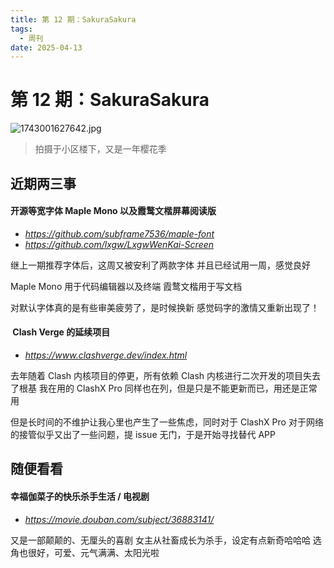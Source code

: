 ```yaml
---
title: 第 12 期：SakuraSakura
tags:
  - 周刊
date: 2025-04-13
---
```


# 第 12 期：SakuraSakura

![1743001627642.jpg](https://cdn.jsdelivr.net/gh/logycoconut/pic-repo@master/daily/weekly/1743001627642.jpg)

>  拍摄于小区楼下，又是一年樱花季

## 近期两三事

#### 开源等宽字体 Maple Mono 以及霞鹜文楷屏幕阅读版

- *https://github.com/subframe7536/maple-font*
- *https://github.com/lxgw/LxgwWenKai-Screen*

继上一期推荐字体后，这周又被安利了两款字体
并且已经试用一周，感觉良好

Maple Mono 用于代码编辑器以及终端
霞鹜文楷用于写文档

对默认字体真的是有些审美疲劳了，是时候换新
感觉码字的激情又重新出现了！

####  Clash Verge 的延续项目

- *https://www.clashverge.dev/index.html*

去年随着 Clash 内核项目的停更，所有依赖 Clash 内核进行二次开发的项目失去了根基
我在用的 ClashX Pro 同样也在列，但是只是不能更新而已，用还是正常用

但是长时间的不维护让我心里也产生了一些焦虑，同时对于 ClashX Pro 对于网络的接管似乎又出了一些问题，提 issue 无门，于是开始寻找替代 APP

## 随便看看

#### 幸福伽菜子的快乐杀手生活 / 电视剧

- *https://movie.douban.com/subject/36883141/*

又是一部颠颠的、无厘头的喜剧
女主从社畜成长为杀手，设定有点新奇哈哈哈
选角也很好，可爱、元气满满、太阳光啦